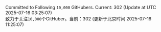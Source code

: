 Committed to Following `10,000` GitHubers. Current: <!-- FOLLOWING_COUNT -->302<!-- FOLLOWING_COUNT --> (Update at UTC <!-- LAST_UPDATED -->2025-07-16 03:25:07<!-- LAST_UPDATED -->)<br>
致力于关注`10,000`个GitHuber。当前：<!-- FOLLOWING_COUNT -->302<!-- FOLLOWING_COUNT --> (更新于北京时间 <!-- LAST_UPDATED_CST -->2025-07-16 11:25:07<!-- LAST_UPDATED_CST -->)

